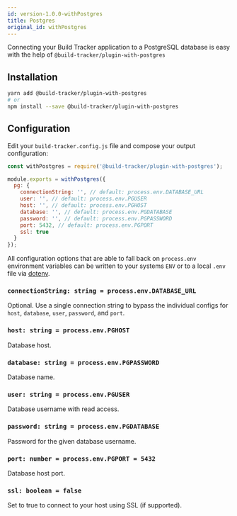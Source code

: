 ```yaml
---
id: version-1.0.0-withPostgres
title: Postgres
original_id: withPostgres
---
```


Connecting your Build Tracker application to a PostgreSQL database is easy with the help of `@build-tracker/plugin-with-postgres`

## Installation

```sh
yarn add @build-tracker/plugin-with-postgres
# or
npm install --save @build-tracker/plugin-with-postgres
```

## Configuration

Edit your `build-tracker.config.js` file and compose your output configuration:

```js
const withPostgres = require('@build-tracker/plugin-with-postgres');

module.exports = withPostgres({
  pg: {
    connectionString: '', // default: process.env.DATABASE_URL
    user: '', // default: process.env.PGUSER
    host: '', // default: process.env.PGHOST
    database: '', // default: process.env.PGDATABASE
    password: '', // default: process.env.PGPASSWORD
    port: 5432, // default: process.env.PGPORT
    ssl: true
  }
});
```

All configuration options that are able to fall back on `process.env` environment variables can be written to your systems `ENV` or to a local `.env` file via [dotenv](https://github.com/motdotla/dotenv#readme).

### `connectionString: string = process.env.DATABASE_URL`

Optional. Use a single connection string to bypass the individual configs for `host`, `database`, `user`, `password`, and `port`.

### `host: string = process.env.PGHOST`

Database host.

### `database: string = process.env.PGPASSWORD`

Database name.

### `user: string = process.env.PGUSER`

Database username with read access.

### `password: string = process.env.PGDATABASE`

Password for the given database username.

### `port: number = process.env.PGPORT = 5432`

Database host port.

### `ssl: boolean = false`

Set to true to connect to your host using SSL (if supported).
